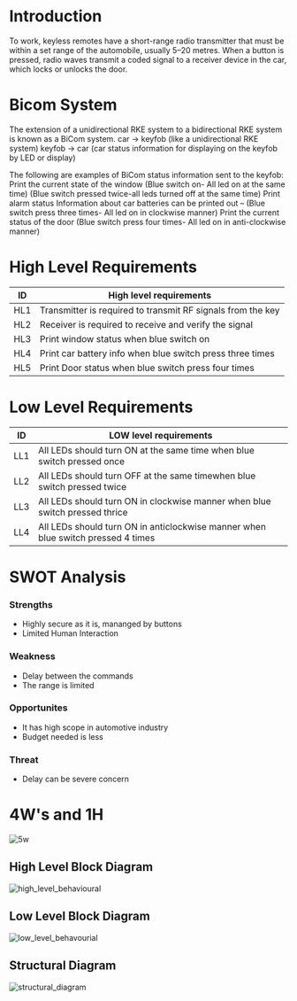 # Introduction
To work, keyless remotes have a short-range radio transmitter that must be within a set range of the automobile, usually 5–20 metres. When a button is pressed, radio waves transmit a coded signal to a receiver device in the car, which locks or unlocks the door.
# Bicom System
The extension of a unidirectional RKE system to a bidirectional RKE system is known as a BiCom system. car -> keyfob (like a unidirectional RKE system) keyfob -> car (car status information for displaying on the keyfob by LED or display)

The following are examples of BiCom status information sent to the keyfob: Print the current state of the window (Blue switch on- All led on at the same time) (Blue switch pressed twice-all leds turned off at the same time) Print alarm status Information about car batteries can be printed out – (Blue switch press three times- All led on in clockwise manner) Print the current status of the door (Blue switch press four times- All led on in anti-clockwise manner)

# High Level Requirements 
 | ID    |	  High level requirements             |
 |-------|----------------------------------------|
 |  HL1	 |  Transmitter is required to transmit RF signals from the key |
 |  HL2	 |  Receiver is required to receive and verify the signal |
 |  HL3	 |  Print window status when blue switch on |
 |  HL4	 |  Print car battery info when blue switch press three times |
 |  HL5	 |  Print Door status when blue switch press four times |
 
 # Low Level Requirements
| ID	 |     LOW level requirements  |
|------|-----------------------------|
| LL1	 |     All LEDs should turn ON at the same time when blue switch pressed once |
| LL2	 |     All LEDs should turn OFF at the same timewhen blue switch pressed twice |
| LL3	 |     All LEDs should turn ON in clockwise manner when blue switch pressed thrice |
| LL4 |	    All LEDs should turn ON in anticlockwise manner when blue switch pressed 4 times |

# SWOT Analysis
 ### Strengths
* Highly secure as it is, mananged by buttons
* Limited Human Interaction

### Weakness
* Delay between the commands
* The range is limited

### Opportunites
* It has high scope in automotive industry
* Budget needed is less

### Threat
* Delay can be severe concern

# 4W's and 1H
![5w](https://user-images.githubusercontent.com/46948689/157864263-a657a3b1-d2a8-4f24-a035-f4f2c81d1dd8.jpg) 

## High Level Block Diagram

![high_level_behavioural](https://user-images.githubusercontent.com/46948689/157864728-f4f65e49-d2f9-4f0d-8943-1f7058e0ac05.png)

## Low Level Block Diagram
![low_level_behavourial](https://user-images.githubusercontent.com/46948689/157864810-cb5238ab-b04d-4476-a443-b793c177a025.png)

## Structural Diagram
![structural_diagram](https://user-images.githubusercontent.com/46948689/157864951-f4da5098-ea02-4dd2-a808-bc6ca3264293.png)

